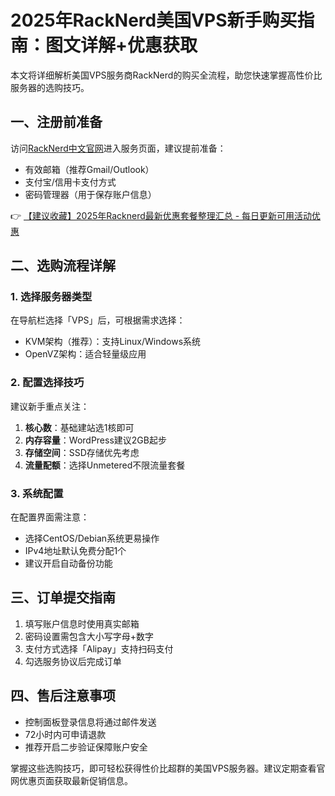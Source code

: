 # 2025年RackNerd美国VPS新手购买指南：图文详解+优惠获取

本文将详细解析美国VPS服务商RackNerd的购买全流程，助您快速掌握高性价比服务器的选购技巧。

## 一、注册前准备
访问[RackNerd中文官网](https://bit.ly/Rack_Nerd)进入服务页面，建议提前准备：
- 有效邮箱（推荐Gmail/Outlook）
- 支付宝/信用卡支付方式
- 密码管理器（用于保存账户信息）

👉 [【建议收藏】2025年Racknerd最新优惠套餐整理汇总 - 每日更新可用活动优惠](https://bit.ly/Rack_Nerd)

## 二、选购流程详解

### 1. 选择服务器类型
在导航栏选择「VPS」后，可根据需求选择：
- KVM架构（推荐）：支持Linux/Windows系统
- OpenVZ架构：适合轻量级应用

### 2. 配置选择技巧
建议新手重点关注：
1. **核心数**：基础建站选1核即可
2. **内存容量**：WordPress建议2GB起步
3. **存储空间**：SSD存储优先考虑
4. **流量配额**：选择Unmetered不限流量套餐

### 3. 系统配置
在配置界面需注意：
- 选择CentOS/Debian系统更易操作
- IPv4地址默认免费分配1个
- 建议开启自动备份功能

## 三、订单提交指南
1. 填写账户信息时使用真实邮箱
2. 密码设置需包含大小写字母+数字
3. 支付方式选择「Alipay」支持扫码支付
4. 勾选服务协议后完成订单

## 四、售后注意事项
- 控制面板登录信息将通过邮件发送
- 72小时内可申请退款
- 推荐开启二步验证保障账户安全

掌握这些选购技巧，即可轻松获得性价比超群的美国VPS服务器。建议定期查看官网优惠页面获取最新促销信息。